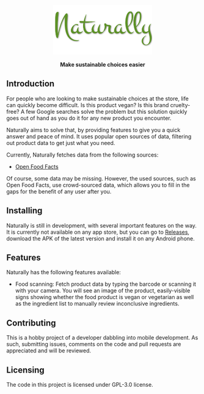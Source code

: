 <div align=center>
    <img src="/naturally-app/assets/images/logo.png" style="height: 130px;">
    <p style="font-weight: bold">Make sustainable choices easier</p>
</div>

## Introduction

For people who are looking to make sustainable choices at the store, life can quickly become difficult. Is this product vegan? Is this brand cruelty-free? A few Google searches solve the problem but this solution quickly goes out of hand as you do it for any new product you encounter.

Naturally aims to solve that, by providing features to give you a quick answer and peace of mind. It uses popular open sources of data, filtering out product data to get just what you need.

Currently, Naturally fetches data from the following sources:
- [Open Food Facts](https://world.openfoodfacts.org/)

Of course, some data may be missing. However, the used sources, such as Open Food Facts, use crowd-sourced data, which allows you to fill in the gaps for the benefit of any user after you.

## Installing

Naturally is still in development, with several important features on the way. It is currently not available on any app store, but you can go to [Releases](https://github.com/cooldruid/naturally/releases), download the APK of the latest version and install it on any Android phone.

## Features

Naturally has the following features available:

- Food scanning: Fetch product data by typing the barcode or scanning it with your camera. You will see an image of the product, easily-visible signs showing whether the food product is vegan or vegetarian as well as the ingredient list to manually review inconclusive ingredients.

## Contributing

This is a hobby project of a developer dabbling into mobile development. As such, submitting issues, comments on the code and pull requests are appreciated and will be reviewed.

## Licensing

The code in this project is licensed under GPL-3.0 license.
